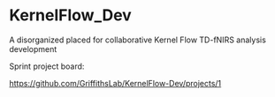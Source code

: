 # KernelFlow_Dev
A disorganized placed for collaborative Kernel Flow TD-fNIRS analysis development


Sprint project board: 

https://github.com/GriffithsLab/KernelFlow-Dev/projects/1


